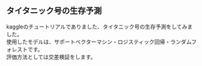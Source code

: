 ## タイタニック号の生存予測
kaggleのチュートリアルでありました、タイタニック号の生存予測をしてみました。  
使用したモデルは、サポートベクターマシン・ロジスティック回帰・ランダムフォレストです。  
評価方法としては交差検証をします。  
